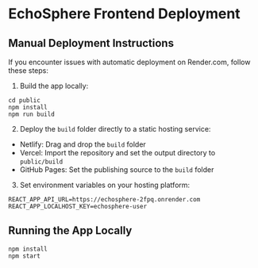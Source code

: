 # EchoSphere Frontend Deployment

## Manual Deployment Instructions

If you encounter issues with automatic deployment on Render.com, follow these steps:

1. Build the app locally:
```
cd public
npm install
npm run build
```

2. Deploy the `build` folder directly to a static hosting service:

- Netlify: Drag and drop the `build` folder
- Vercel: Import the repository and set the output directory to `public/build`
- GitHub Pages: Set the publishing source to the `build` folder

3. Set environment variables on your hosting platform:
```
REACT_APP_API_URL=https://echosphere-2fpq.onrender.com
REACT_APP_LOCALHOST_KEY=echosphere-user
```

## Running the App Locally

```
npm install
npm start
```
